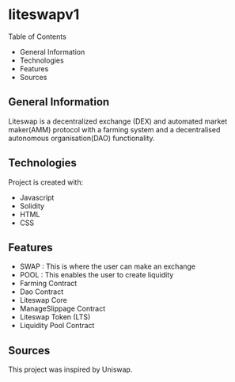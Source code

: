 # liteswapv1
 Table of Contents
* General Information
* Technologies
* Features
* Sources

## General Information
Liteswap is a decentralized exchange (DEX) and automated market maker(AMM) protocol with a farming system and a decentralised autonomous organisation(DAO) functionality.

## Technologies
Project is created with:
* Javascript
* Solidity
* HTML
* CSS

## Features
* SWAP : This is where the user can make an exchange
* POOL : This enables the user to create liquidity
* Farming Contract
* Dao Contract
* Liteswap Core
* ManageSlippage Contract
* Liteswap Token (LTS)
* Liquidity Pool Contract

## Sources
This project was inspired by Uniswap.
